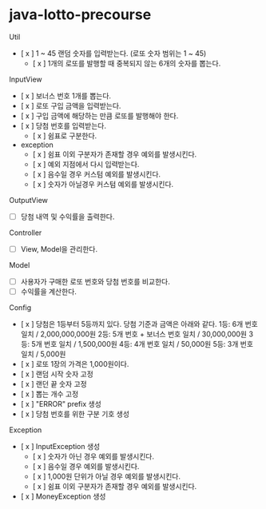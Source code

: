 # java-lotto-precourse

Util
- [ x ] 1 ~ 45 랜덤 숫자를 입력받는다. (로또 숫자 범위는 1 ~ 45)
    - [ x ] 1개의 로또를 발행할 때 중복되지 않는 6개의 숫자를 뽑는다.

InputView
- [ x ] 보너스 번호 1개를 뽑는다.
- [ x ] 로또 구입 금액을 입력받는다.
- [ x ] 구입 금액에 해당하는 만큼 로또를 발행해야 한다.
- [ x ] 당첨 번호를 입력받는다.
  - [ x ] 쉼표로 구분한다.
- exception
  - [ x ] 쉼표 이외 구분자가 존재할 경우 예외를 발생시킨다.
  - [ x ] 예외 지점에서 다시 입력받는다.
  - [ x ] 음수일 경우 커스텀 예외를 발생시킨다.
  - [ x ] 숫자가 아닐경우 커스텀 예외를 발생시킨다.

OutputView
- [ ] 당첨 내역 및 수익률을 출력한다.

Controller
- [ ] View, Model을 관리한다. 

Model
- [ ] 사용자가 구매한 로또 번호와 당첨 번호를 비교한다.
- [ ] 수익률을 계산한다.

Config
- [ x ] 당첨은 1등부터 5등까지 있다. 당첨 기준과 금액은 아래와 같다.
    1등: 6개 번호 일치 / 2,000,000,000원
    2등: 5개 번호 + 보너스 번호 일치 / 30,000,000원
    3등: 5개 번호 일치 / 1,500,000원
    4등: 4개 번호 일치 / 50,000원
    5등: 3개 번호 일치 / 5,000원
- [ x ] 로또 1장의 가격은 1,000원이다.
- [ x ] 랜덤 시작 숫자 고정
- [ x ] 랜던 끝 숫자 고정
- [ x ] 뽑는 개수 고정
- [ x ] "ERROR" prefix 생성
- [ x ] 당첨 번호를 위한 구분 기호 생성

Exception
- [ x ] InputException 생성
  - [ x ] 숫자가 아닌 경우 예외를 발생시킨다.
  - [ x ] 음수일 경우 예외를 발생시킨다.
  - [ x ] 1,000원 단위가 아닐 경우 예외를 발생시킨다.
  - [ x ] 쉼표 이외 구분자가 존재할 경우 예외를 발생시킨다.
- [ x ] MoneyException 생성